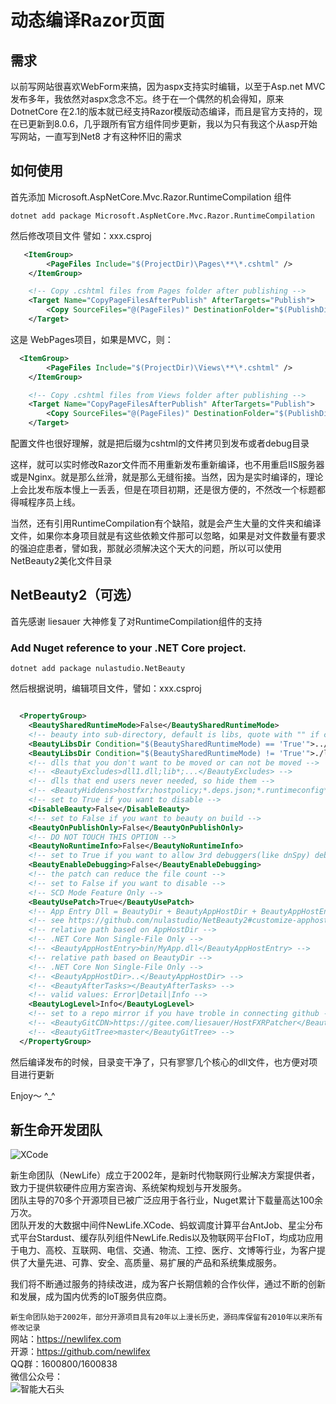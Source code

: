 #  动态编译Razor页面

## 需求

 以前写网站很喜欢WebForm来搞，因为aspx支持实时编辑，以至于Asp.net MVC发布多年，我依然对aspx念念不忘。终于在一个偶然的机会得知，原来DotnetCore 在2.1的版本就已经支持Razor模版动态编译，而且是官方支持的，现在已更新到8.0.6，几乎跟所有官方组件同步更新，我以为只有我这个从asp开始写网站，一直写到Net8 才有这种怀旧的需求


## 如何使用

首先添加 Microsoft.AspNetCore.Mvc.Razor.RuntimeCompilation 组件

```
dotnet add package Microsoft.AspNetCore.Mvc.Razor.RuntimeCompilation
```

然后修改项目文件 譬如：xxx.csproj
```xml
   <ItemGroup>
        <PageFiles Include="$(ProjectDir)\Pages\**\*.cshtml" />
    </ItemGroup>

    <!-- Copy .cshtml files from Pages folder after publishing -->
    <Target Name="CopyPageFilesAfterPublish" AfterTargets="Publish">
        <Copy SourceFiles="@(PageFiles)" DestinationFolder="$(PublishDir)\Pages\%(RecursiveDir)" />
    </Target>
```

 这是 WebPages项目，如果是MVC，则：

```xml
  <ItemGroup>
        <PageFiles Include="$(ProjectDir)\Views\**\*.cshtml" />
    </ItemGroup>

    <!-- Copy .cshtml files from Views folder after publishing -->
    <Target Name="CopyPageFilesAfterPublish" AfterTargets="Publish">
        <Copy SourceFiles="@(PageFiles)" DestinationFolder="$(PublishDir)\Views\%(RecursiveDir)" />
    </Target>

```

配置文件也很好理解，就是把后缀为cshtml的文件拷贝到发布或者debug目录

这样，就可以实时修改Razor文件而不用重新发布重新编译，也不用重启IIS服务器或是Nginx。就是那么丝滑，就是那么无缝衔接。当然，因为是实时编译的，理论上会比发布版本慢上一丢丢，但是在项目初期，还是很方便的，不然改一个标题都得喊程序员上线。

当然，还有引用RuntimeCompilation有个缺陷，就是会产生大量的文件夹和编译文件，如果你本身项目就是有这些依赖文件那可以忽略，如果是对文件数量有要求的强迫症患者，譬如我，那就必须解决这个天大的问题，所以可以使用NetBeauty2美化文件目录


## NetBeauty2（可选）

首先感谢 liesauer 大神修复了对RuntimeCompilation组件的支持

### Add Nuget reference to your .NET Core project.
```
dotnet add package nulastudio.NetBeauty
```

然后根据说明，编辑项目文件，譬如：xxx.csproj

```xml

  <PropertyGroup>
    <BeautySharedRuntimeMode>False</BeautySharedRuntimeMode>
    <!-- beauty into sub-directory, default is libs, quote with "" if contains space  -->
    <BeautyLibsDir Condition="$(BeautySharedRuntimeMode) == 'True'">../libraries</BeautyLibsDir>
    <BeautyLibsDir Condition="$(BeautySharedRuntimeMode) != 'True'">./libraries</BeautyLibsDir>
    <!-- dlls that you don't want to be moved or can not be moved -->
    <!-- <BeautyExcludes>dll1.dll;lib*;...</BeautyExcludes> -->
    <!-- dlls that end users never needed, so hide them -->
    <!-- <BeautyHiddens>hostfxr;hostpolicy;*.deps.json;*.runtimeconfig*.json</BeautyHiddens> -->
    <!-- set to True if you want to disable -->
    <DisableBeauty>False</DisableBeauty>
    <!-- set to False if you want to beauty on build -->
    <BeautyOnPublishOnly>False</BeautyOnPublishOnly>
    <!-- DO NOT TOUCH THIS OPTION -->
    <BeautyNoRuntimeInfo>False</BeautyNoRuntimeInfo>
    <!-- set to True if you want to allow 3rd debuggers(like dnSpy) debugs the app -->
    <BeautyEnableDebugging>False</BeautyEnableDebugging>
    <!-- the patch can reduce the file count -->
    <!-- set to False if you want to disable -->
    <!-- SCD Mode Feature Only -->
    <BeautyUsePatch>True</BeautyUsePatch>
    <!-- App Entry Dll = BeautyDir + BeautyAppHostDir + BeautyAppHostEntry -->
    <!-- see https://github.com/nulastudio/NetBeauty2#customize-apphost for more details -->
    <!-- relative path based on AppHostDir -->
    <!-- .NET Core Non Single-File Only -->
    <!-- <BeautyAppHostEntry>bin/MyApp.dll</BeautyAppHostEntry> -->
    <!-- relative path based on BeautyDir -->
    <!-- .NET Core Non Single-File Only -->
    <!-- <BeautyAppHostDir>..</BeautyAppHostDir> -->
    <!-- <BeautyAfterTasks></BeautyAfterTasks> -->
    <!-- valid values: Error|Detail|Info -->
    <BeautyLogLevel>Info</BeautyLogLevel>
    <!-- set to a repo mirror if you have troble in connecting github -->
    <!-- <BeautyGitCDN>https://gitee.com/liesauer/HostFXRPatcher</BeautyGitCDN> -->
    <!-- <BeautyGitTree>master</BeautyGitTree> -->
  </PropertyGroup>


```

然后编译发布的时候，目录变干净了，只有寥寥几个核心的dll文件，也方便对项目进行更新


Enjoy～  ^_^





## 新生命开发团队
![XCode](https://newlifex.com/logo.png)  

新生命团队（NewLife）成立于2002年，是新时代物联网行业解决方案提供者，致力于提供软硬件应用方案咨询、系统架构规划与开发服务。  
团队主导的70多个开源项目已被广泛应用于各行业，Nuget累计下载量高达100余万次。  
团队开发的大数据中间件NewLife.XCode、蚂蚁调度计算平台AntJob、星尘分布式平台Stardust、缓存队列组件NewLife.Redis以及物联网平台FIoT，均成功应用于电力、高校、互联网、电信、交通、物流、工控、医疗、文博等行业，为客户提供了大量先进、可靠、安全、高质量、易扩展的产品和系统集成服务。  

我们将不断通过服务的持续改进，成为客户长期信赖的合作伙伴，通过不断的创新和发展，成为国内优秀的IoT服务供应商。  

`新生命团队始于2002年，部分开源项目具有20年以上漫长历史，源码库保留有2010年以来所有修改记录`  
网站：https://newlifex.com  
开源：https://github.com/newlifex  
QQ群：1600800/1600838  
微信公众号：  
![智能大石头](https://newlifex.com/stone.jpg)  